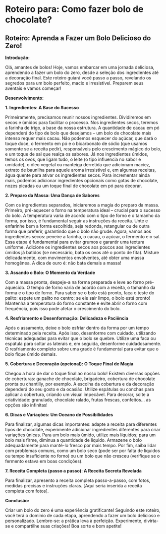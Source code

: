 # Roteiro para: Como fazer bolo de chocolate?

## Roteiro: Aprenda a Fazer um Bolo Delicioso do Zero!

**Introdução:**

Olá, amantes de bolos! Hoje, vamos embarcar em uma jornada deliciosa, aprendendo a fazer um bolo do zero, desde a seleção dos ingredientes até a decoração final.  Este roteiro guiará você passo a passo, revelando os segredos para um bolo perfeito, macio e irresistível. Preparem seus aventais e vamos começar!

**Desenvolvimento:**

**1. Ingredientes: A Base do Sucesso**

Primeiramente, precisamos reunir nossos ingredientes.  Dividiremos em secos e úmidos para facilitar o processo.  Nos ingredientes secos, teremos a farinha de trigo, a base da nossa estrutura. A quantidade de cacau em pó dependerá do tipo de bolo que desejamos – um bolo de chocolate mais intenso requer mais cacau.  Não podemos esquecer do açúcar, que dará o toque doce, o fermento em pó e o bicarbonato de sódio (que usamos somente se a receita pedir), responsáveis pelo crescimento mágico do bolo, e um toque de sal que realça os sabores.  Já nos ingredientes úmidos, temos os ovos, que ligam tudo, o leite (o tipo influencia no sabor e umidade), o óleo vegetal ou manteiga derretida que adicionam maciez, extrato de baunilha para aquele aroma irresistível e, em algumas receitas, água quente para ativar os ingredientes secos.  Para incrementar ainda mais, podemos adicionar ingredientes opcionais como gotas de chocolate, nozes picadas ou um toque final de chocolate em pó para decorar.

**2. Preparo da Massa: Uma Dança de Sabores**

Com os ingredientes separados, iniciaremos a magia do preparo da massa.  Primeiro, pré-aquecer o forno na temperatura ideal – crucial para o sucesso do bolo.  A temperatura varia de acordo com o tipo de forno e o tamanho da forma, por isso, é fundamental seguir as instruções da receita.  Unte e enfarinhe bem a forma escolhida, seja redonda, retangular ou de outra forma que preferir, garantindo que o bolo não grude. Agora, vamos aos ingredientes secos: peneire a farinha, o cacau, o açúcar, o fermento e o sal. Essa etapa é fundamental para evitar grumos e garantir uma textura uniforme. Adicione os ingredientes secos aos poucos aos ingredientes úmidos já batidos (se necessário, bata os ovos até o ponto de fita). Misture delicadamente, com movimentos envolventes, até obter uma massa homogênea.  A dica de ouro é: não bata demais a massa!

**3. Assando o Bolo: O Momento da Verdade**

Com a massa pronta, despeje-a na forma preparada e leve ao forno pré-aquecido. O tempo de forno varia de acordo com a receita, o tamanho da forma e o tipo de forno. Para saber se o bolo está pronto, faça o teste do palito: espete um palito no centro; se ele sair limpo, o bolo está pronto!  Mantenha a temperatura do forno constante e evite abrir o forno com frequência, pois isso pode afetar o crescimento do bolo.

**4. Resfriamento e Desenformação: Delicadeza e Paciência**

Após o assamento, deixe o bolo esfriar dentro da forma por um tempo determinado pela receita.  Após isso, desenforme com cuidado, utilizando técnicas adequadas para evitar que o bolo se quebre. Utilize uma faca ou espátula para soltar as laterais e, em seguida, desenforme cuidadosamente.  O resfriamento completo sobre uma grade é fundamental para evitar que o bolo fique úmido demais.

**5. Cobertura e Decoração (opcional): O Toque Final de Magia**

Chegou a hora de dar o toque final ao nosso bolo! Existem diversas opções de coberturas: ganache de chocolate, brigadeiro, cobertura de chocolate pronta ou chantilly, por exemplo. A escolha da cobertura e da decoração dependerá do seu gosto e da ocasião.  Utilize espátulas ou conchas para aplicar a cobertura, criando um visual impecável.  Para decorar, solte a criatividade: granulado, chocolate ralado, frutas frescas, confeitos… as opções são infinitas!

**6. Dicas e Variações: Um Oceano de Possibilidades**

Para finalizar, algumas dicas importantes:  adapte a receita para diferentes tipos de chocolate, experimente adicionar ingredientes diferentes para criar variações únicas.  Para um bolo mais úmido, utilize mais líquidos; para um bolo mais firme, diminua a quantidade de líquido.  Armazene o bolo adequadamente para mantê-lo fresco por mais tempo. Por fim, saiba lidar com problemas comuns, como um bolo seco (pode ser por falta de líquidos ou tempo insuficiente no forno) ou um bolo que não cresceu (verifique se o fermento estava em boas condições).

**7. Receita Completa (passo a passo): A Receita Secreta Revelada**

Para finalizar, apresento a receita completa passo-a-passo, com fotos, medidas precisas e instruções claras. [Aqui seria inserida a receita completa com fotos].

**Conclusão:**

Criar um bolo do zero é uma experiência gratificante! Seguindo este roteiro, você terá o domínio de cada etapa, aprendendo a fazer um bolo delicioso e personalizado.  Lembre-se: a prática leva à perfeição.  Experimente, divirta-se e compartilhe suas criações!  Boa sorte e bom apetite!
